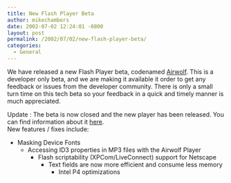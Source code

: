 ```yaml
---
title: New Flash Player Beta
author: mikechambers
date: 2002-07-02 12:24:01 -0800
layout: post
permalink: /2002/07/02/new-flash-player-beta/
categories:
  - General
---
```



We have released a new Flash Player beta, codenamed [Airwolf][1]. This is a developer only beta, and we are making it available it order to get any feedback or issues from the developer community. There is only a small turn time on this tech beta so your feedback in a quick and timely manner is much appreciated.

Update : The beta is now closed and the new player has been released. You can find information about it [here][2].  
New features / fixes include:  
  
*   Masking Device Fonts  
    *   Accessing ID3 properties in MP3 files with the Airwolf Player  
        *   Flash scriptability (XPCom/LiveConnect) support for Netscape  
            *   Text fields are now more efficient and consume less memory  
                *   Intel P4 optimizations </UL></p>

 [1]: http://tempest.macromedia.com/airwolf/
 [2]: http://radio.weblogs.com/0106797/2002/07/16.html#a207
